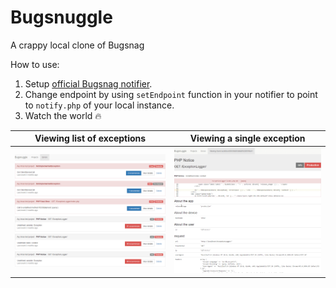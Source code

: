 # Bugsnuggle

A crappy local clone of Bugsnag

How to use:

1. Setup [official Bugsnag notifier](https://bugsnag.com/docs/notifiers).
2. Change endpoint by using `setEndpoint` function in your notifier to point to `notify.php` of your local instance.
3. Watch the world :fire:

Viewing list of exceptions | Viewing a single exception
--- | ---
![](assets/img/one.png) | ![](assets/img/two.png)
